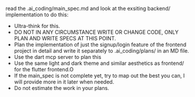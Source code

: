 read the .ai_coding/main_spec.md and look at the exsiting backend/ implementation to do this:

* Ultra-think for this.
* DO NOT IN ANY CIRCUMSTANCE WRITE OR CHANGE CODE, ONLY PLAN AND WRITE SPECS AT THIS POINT.
* Plan the implementation of just the signup/login feature of the frontend project in detail and write it separately to .ai_coding/plans/ in an MD file.
* Use the dart mcp server to plan this
* Use the same light and dark theme and similar aesthetics as frontend/ for the flutter frontend.O
* If the main_spec is not complete yet, try to map out the best you can, I will provide more in it later when needed.
* Do not estimate the work in your plans.
